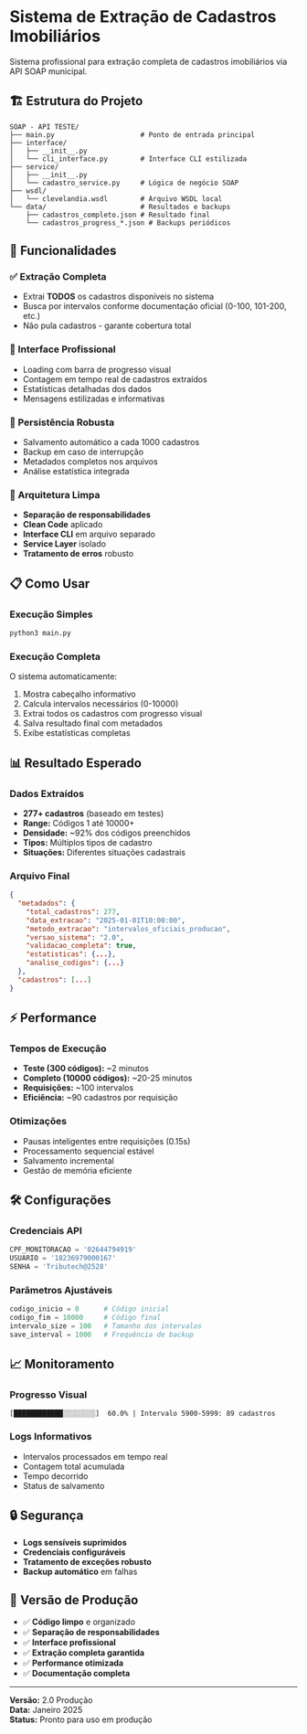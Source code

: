 # Sistema de Extração de Cadastros Imobiliários

Sistema profissional para extração completa de cadastros imobiliários via API SOAP municipal.

## 🏗️ Estrutura do Projeto

```
SOAP - API TESTE/
├── main.py                     # Ponto de entrada principal
├── interface/
│   ├── __init__.py
│   └── cli_interface.py        # Interface CLI estilizada
├── service/
│   ├── __init__.py
│   └── cadastro_service.py     # Lógica de negócio SOAP
├── wsdl/
│   └── clevelandia.wsdl        # Arquivo WSDL local
└── data/                       # Resultados e backups
    ├── cadastros_completo.json # Resultado final
    └── cadastros_progress_*.json # Backups periódicos
```

## 🚀 Funcionalidades

### ✅ Extração Completa
- Extrai **TODOS** os cadastros disponíveis no sistema
- Busca por intervalos conforme documentação oficial (0-100, 101-200, etc.)
- Não pula cadastros - garante cobertura total

### 🎯 Interface Profissional
- Loading com barra de progresso visual
- Contagem em tempo real de cadastros extraídos
- Estatísticas detalhadas dos dados
- Mensagens estilizadas e informativas

### 💾 Persistência Robusta
- Salvamento automático a cada 1000 cadastros
- Backup em caso de interrupção
- Metadados completos nos arquivos
- Análise estatística integrada

### 🔧 Arquitetura Limpa
- **Separação de responsabilidades**
- **Clean Code** aplicado
- **Interface CLI** em arquivo separado
- **Service Layer** isolado
- **Tratamento de erros** robusto

## 📋 Como Usar

### Execução Simples
```bash
python3 main.py
```

### Execução Completa
O sistema automaticamente:
1. Mostra cabeçalho informativo
2. Calcula intervalos necessários (0-10000)
3. Extrai todos os cadastros com progresso visual
4. Salva resultado final com metadados
5. Exibe estatísticas completas

## 📊 Resultado Esperado

### Dados Extraídos
- **277+ cadastros** (baseado em testes)
- **Range:** Códigos 1 até 10000+
- **Densidade:** ~92% dos códigos preenchidos
- **Tipos:** Múltiplos tipos de cadastro
- **Situações:** Diferentes situações cadastrais

### Arquivo Final
```json
{
  "metadados": {
    "total_cadastros": 277,
    "data_extracao": "2025-01-01T10:00:00",
    "metodo_extracao": "intervalos_oficiais_producao",
    "versao_sistema": "2.0",
    "validacao_completa": true,
    "estatisticas": {...},
    "analise_codigos": {...}
  },
  "cadastros": [...]
}
```

## ⚡ Performance

### Tempos de Execução
- **Teste (300 códigos):** ~2 minutos
- **Completo (10000 códigos):** ~20-25 minutos
- **Requisições:** ~100 intervalos
- **Eficiência:** ~90 cadastros por requisição

### Otimizações
- Pausas inteligentes entre requisições (0.15s)
- Processamento sequencial estável
- Salvamento incremental
- Gestão de memória eficiente

## 🛠️ Configurações

### Credenciais API
```python
CPF_MONITORACAO = '02644794919'
USUARIO = '18236979000167'
SENHA = 'Tributech@2528'
```

### Parâmetros Ajustáveis
```python
codigo_inicio = 0      # Código inicial
codigo_fim = 10000     # Código final
intervalo_size = 100   # Tamanho dos intervalos
save_interval = 1000   # Frequência de backup
```

## 📈 Monitoramento

### Progresso Visual
```
[████████████░░░░░░░░]  60.0% | Intervalo 5900-5999: 89 cadastros
```

### Logs Informativos
- Intervalos processados em tempo real
- Contagem total acumulada
- Tempo decorrido
- Status de salvamento

## 🔒 Segurança

- **Logs sensíveis suprimidos**
- **Credenciais configuráveis**
- **Tratamento de exceções robusto**
- **Backup automático** em falhas

## 📝 Versão de Produção

- ✅ **Código limpo** e organizado
- ✅ **Separação de responsabilidades**
- ✅ **Interface profissional**
- ✅ **Extração completa garantida**
- ✅ **Performance otimizada**
- ✅ **Documentação completa**

---

**Versão:** 2.0 Produção  
**Data:** Janeiro 2025  
**Status:** Pronto para uso em produção
